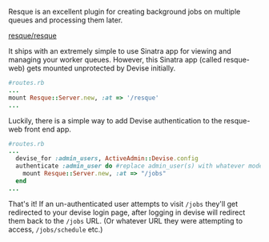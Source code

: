 Resque is an excellent plugin for creating background jobs on multiple queues and processing them later. 

[resque/resque](https://github.com/resque/resque) 

It ships with an extremely simple to use Sinatra app for viewing and managing your worker queues. However, this Sinatra app (called resque-web) gets mounted unprotected by Devise initially. 

```ruby
#routes.rb
...
mount Resque::Server.new, :at => '/resque'
...
```

Luckily, there is a simple way to add Devise authentication to the resque-web front end app.

```ruby
#routes.rb
...
  devise_for :admin_users, ActiveAdmin::Devise.config
  authenticate :admin_user do #replace admin_user(s) with whatever model your users are stored in.
    mount Resque::Server.new, :at => "/jobs"
  end
...
```

That's it! If an un-authenticated user attempts to visit `/jobs` they'll get redirected to your devise login page, after logging in devise will redirect them back to the `/jobs` URL. (Or whatever URL they were attempting to access, `/jobs/schedule` etc.) 

